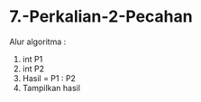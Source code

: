 # 7.-Perkalian-2-Pecahan

Alur algoritma :
1. int P1
2. int P2
3. Hasil = P1 : P2
4. Tampilkan hasil
